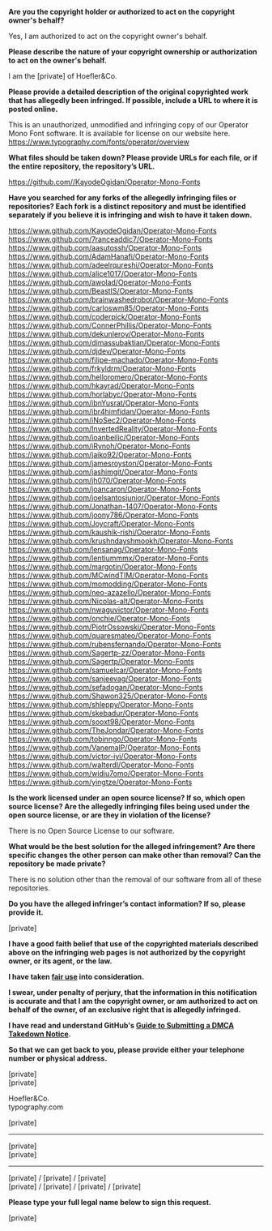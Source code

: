 **Are you the copyright holder or authorized to act on the copyright owner's behalf?**

Yes, I am authorized to act on the copyright owner's behalf.

**Please describe the nature of your copyright ownership or authorization to act on the owner's behalf.**

I am the [private] of Hoefler&Co.

**Please provide a detailed description of the original copyrighted work that has allegedly been infringed. If possible, include a URL to where it is posted online.**

This is an unauthorized, unmodified and infringing copy of our Operator Mono Font software. It is available for license on our website here. https://www.typography.com/fonts/operator/overview

**What files should be taken down? Please provide URLs for each file, or if the entire repository, the repository’s URL.**

https://github.com//KayodeOgidan/Operator-Mono-Fonts

**Have you searched for any forks of the allegedly infringing files or repositories? Each fork is a distinct repository and must be identified separately if you believe it is infringing and wish to have it taken down.**

https://www.github.com/KayodeOgidan/Operator-Mono-Fonts  
https://www.github.com/7ranceaddic7/Operator-Mono-Fonts  
https://www.github.com/aasutossh/Operator-Mono-Fonts  
https://www.github.com/AdamHanafi/Operator-Mono-Fonts  
https://www.github.com/adeelrqureshi/Operator-Mono-Fonts  
https://www.github.com/alice1017/Operator-Mono-Fonts  
https://www.github.com/awolad/Operator-Mono-Fonts  
https://www.github.com/BeastIS/Operator-Mono-Fonts  
https://www.github.com/brainwashedrobot/Operator-Mono-Fonts  
https://www.github.com/carloswm85/Operator-Mono-Fonts  
https://www.github.com/coderpick/Operator-Mono-Fonts  
https://www.github.com/ConnerPhillis/Operator-Mono-Fonts  
https://www.github.com/dekunleroy/Operator-Mono-Fonts  
https://www.github.com/dimassubaktian/Operator-Mono-Fonts  
https://www.github.com/djdev/Operator-Mono-Fonts  
https://www.github.com/filipe-machado/Operator-Mono-Fonts  
https://www.github.com/frkyldrm/Operator-Mono-Fonts  
https://www.github.com/helloromero/Operator-Mono-Fonts  
https://www.github.com/hkayrad/Operator-Mono-Fonts  
https://www.github.com/horlabyc/Operator-Mono-Fonts  
https://www.github.com/ibnYusrat/Operator-Mono-Fonts  
https://www.github.com/ibr4himfidan/Operator-Mono-Fonts  
https://www.github.com/iNoSec2/Operator-Mono-Fonts  
https://www.github.com/InvertedReality/Operator-Mono-Fonts  
https://www.github.com/ioanbeilic/Operator-Mono-Fonts  
https://www.github.com/iRynoh/Operator-Mono-Fonts  
https://www.github.com/jaiko92/Operator-Mono-Fonts  
https://www.github.com/jamesroyston/Operator-Mono-Fonts  
https://www.github.com/jashimgit/Operator-Mono-Fonts  
https://www.github.com/jh070/Operator-Mono-Fonts  
https://www.github.com/joancaron/Operator-Mono-Fonts  
https://www.github.com/joelsantosjunior/Operator-Mono-Fonts  
https://www.github.com/Jonathan-1407/Operator-Mono-Fonts  
https://www.github.com/joony786/Operator-Mono-Fonts  
https://www.github.com/Joycraft/Operator-Mono-Fonts  
https://www.github.com/kaushik-rishi/Operator-Mono-Fonts  
https://www.github.com/krushndayshmookh/Operator-Mono-Fonts  
https://www.github.com/lensanag/Operator-Mono-Fonts  
https://www.github.com/lentiummmx/Operator-Mono-Fonts  
https://www.github.com/margotin/Operator-Mono-Fonts  
https://www.github.com/MCwindTIM/Operator-Mono-Fonts  
https://www.github.com/momodding/Operator-Mono-Fonts  
https://www.github.com/neo-azazello/Operator-Mono-Fonts  
https://www.github.com/Nicolas-alt/Operator-Mono-Fonts  
https://www.github.com/nwaguvictor/Operator-Mono-Fonts  
https://www.github.com/onchie/Operator-Mono-Fonts  
https://www.github.com/PiotrOssowski/Operator-Mono-Fonts  
https://www.github.com/quaresmateo/Operator-Mono-Fonts  
https://www.github.com/rubensfernando/Operator-Mono-Fonts  
https://www.github.com/Sagertp-zz/Operator-Mono-Fonts  
https://www.github.com/Sagertp/Operator-Mono-Fonts  
https://www.github.com/samuelcar/Operator-Mono-Fonts  
https://www.github.com/sanjeevag/Operator-Mono-Fonts  
https://www.github.com/sefadogan/Operator-Mono-Fonts  
https://www.github.com/Shawon325/Operator-Mono-Fonts  
https://www.github.com/shleppy/Operator-Mono-Fonts  
https://www.github.com/skebadur/Operator-Mono-Fonts  
https://www.github.com/sooxt98/Operator-Mono-Fonts  
https://www.github.com/TheJondar/Operator-Mono-Fonts  
https://www.github.com/tobinngo/Operator-Mono-Fonts  
https://www.github.com/VanemalP/Operator-Mono-Fonts  
https://www.github.com/victor-iyi/Operator-Mono-Fonts  
https://www.github.com/walterdl/Operator-Mono-Fonts  
https://www.github.com/widiu7omo/Operator-Mono-Fonts  
https://www.github.com/yingtze/Operator-Mono-Fonts  

**Is the work licensed under an open source license? If so, which open source license? Are the allegedly infringing files being used under the open source license, or are they in violation of the license?**

There is no Open Source License to our software.

**What would be the best solution for the alleged infringement? Are there specific changes the other person can make other than removal? Can the repository be made private?**

There is no solution other than the removal of our software from all of these repositories.

**Do you have the alleged infringer’s contact information? If so, please provide it.**

[private]

**I have a good faith belief that use of the copyrighted materials described above on the infringing web pages is not authorized by the copyright owner, or its agent, or the law.**

**I have taken <a href="https://www.lumendatabase.org/topics/22">fair use</a> into consideration.**

**I swear, under penalty of perjury, that the information in this notification is accurate and that I am the copyright owner, or am authorized to act on behalf of the owner, of an exclusive right that is allegedly infringed.**

**I have read and understand GitHub's <a href="https://docs.github.com/articles/guide-to-submitting-a-dmca-takedown-notice/">Guide to Submitting a DMCA Takedown Notice</a>.**

**So that we can get back to you, please provide either your telephone number or physical address.**

[private]  
[private]  

Hoefler&Co.  
typography.com  

[private]  
_______________________________

[private]  
[private]  
_______________________________

[private] / [private] / [private]  
[private] / [private] / [private] / [private]  

**Please type your full legal name below to sign this request.**

[private]
